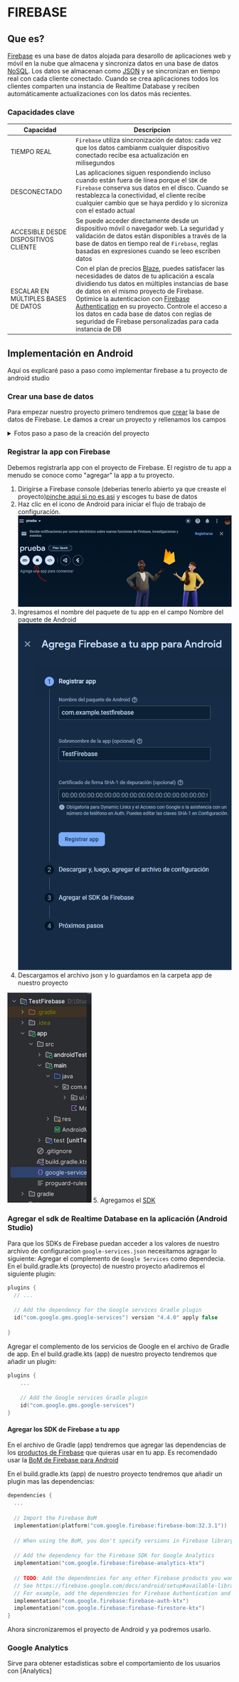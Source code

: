 # FIREBASE
## Que es?
[Firebase](https://firebase.google.com/docs/database?hl=es****) es una base de datos alojada para desarollo de aplicaciones web y móvil en la nube que almacena y sincroniza datos en una base de datos [NoSQL](https://aws.amazon.com/es/nosql/).
Los datos se almacenan como [JSON](https://www.ibm.com/docs/es/baw/20.x?topic=formats-javascript-object-notation-json-format) y se sincronizan en tiempo real con cada cliente conectado.
Cuando se crea aplicaciones todos los clientes comparten una instancia de Realtime Database y reciben automáticamente actualizaciones con los datos más recientes.

### Capacidades clave
| Capacidad                            | Descripcion                                                                                                                                                                                                                                                                                                                                                                                                                                                                                                                 |
|--------------------------------------|-----------------------------------------------------------------------------------------------------------------------------------------------------------------------------------------------------------------------------------------------------------------------------------------------------------------------------------------------------------------------------------------------------------------------------------------------------------------------------------------------------------------------------|
| TIEMPO REAL                          | `Firebase` utiliza sincronización de datos: cada vez que los datos cambianm cualquier dispositivo conectado recibe esa actualización en milisegundos                                                                                                                                                                                                                                                                                                                                                                        |
| DESCONECTADO                         | Las aplicaciones siguen respondiendo incluso cuando están fuera de línea porque el `SDK` de `Firebase`  conserva sus datos en el disco. Cuando se restablezca la conectividad, el cliente recibe cualquier cambio que se haya perdido y lo sicroniza con el estado actual                                                                                                                                                                                                                                                   |
| ACCESIBLE DESDE DISPOSITIVOS CLIENTE | Se puede acceder directamente desde un dispositivo móvil o navegador web. La seguridad y validación de datos están disponibles a través de la base de datos en tiempo real de `Firebase`, reglas basadas en expresiones cuando se leeo escriben datos                                                                                                                                                                                                                                                                       |
| ESCALAR EN MÚLTIPLES BASES DE DATOS  | Con el plan de precios [Blaze](https://firebase.google.com/pricing?hl=es-419#blaze-calculator), puedes satisfacer las necesidades de datos de tu aplicación a escala dividiendo tus datos en múltiples instancias de base de datos en el mismo proyecto de Firebase. Optimice la autenticacion con [Firebase Authentication](https://firebase.google.com/docs/auth?hl=es) en su proyecto. Controle el acceso a los datos en cada base de datos con reglas de seguridad de Firebase personalizadas para cada instancia de DB |


## Implementación en Android
Aquí os explicaré paso a paso como implementar firebase a tu proyecto de android studio

### Crear una base de datos
Para empezar nuestro proyecto primero tendremos que [crear](https://console.firebase.google.com/project/_/database?hl=es&_gl=1*12n5qi0*_ga*MTY1MjI5MDU5OS4xNzA3MjU3NTQ0*_ga_CW55HF8NVT*MTcwNzI5MjUwNy4yLjEuMTcwNzI5NDQyOS41Ny4wLjA.) la base de datos de Firebase.
Le damos a crear un proyecto y rellenamos los campos

<details>
    <summary>Fotos paso a paso de la creación del proyecto</summary>
    <p>
        Primero tendremos que poner el nombre de nuestro proyecto y aceptar las condiciones de Firebase
        <img src="imagenes/Proyecto1.png"/>
        Despues tendremos que habilitar Google Analytics para el proyecto.
        Si hemos aceptado Google Analytics tendremos que configurar esto mismo:
        <img src="imagenes/Proyecto2.png"/>
    </p>
</details>

### Registrar la app con Firebase
Debemos registrarla app con el proyecto de Firebase. El registro de tu app a menudo se conoce como "agregar" la app a tu proyecto.
1. Dirigirse a Firebase console (deberias tenerlo abierto ya que creaste el proyecto)[pinche aqui si no es asi](https://console.firebase.google.com/?hl=es-419&_gl=1*1rvx8u4*_ga*MTY1MjI5MDU5OS4xNzA3MjU3NTQ0*_ga_CW55HF8NVT*MTcwNzI5MjUwNy4yLjEuMTcwNzI5Njc1MC4xOS4wLjA.) y escoges tu base de datos
2. Haz clic en el icono de Android para iniciar el flujo de trabajo de configuración.![](imagenes/Add1.png)
3. Ingresamos el nombre del paquete de tu app en el campo Nombre del paquete de Android![](imagenes/Add2.png)
4. Descargamos el archivo json y lo guardamos en la carpeta app de nuestro proyecto

![](imagenes/Add3.png)
5. Agregamos el [SDK](#agregar-el-sdk-de-realtime-database-en-la-aplicación-android-studio)

### Agregar el sdk de Realtime Database en la aplicación (Android Studio)
Para que los SDKs de Firebase puedan acceder a los valores de nuestro archivo de configuracion `google-services.json` necesitamos agragar lo siguiente:
Agregar el complemento de `Google Services` como dependecia. En el build.gradle.kts (proyecto) de nuestro proyecto añadiremos el siguiente plugin:
```kotlin
plugins {
  // ...

  // Add the dependency for the Google services Gradle plugin
  id("com.google.gms.google-services") version "4.4.0" apply false

}
```

Agregar el complemento de los servicios de Google en el archivo de Gradle de app. En el build.gradle.kts (app) de nuestro proyecto tendremos que añadir un plugin:
```kotlin
plugins {
    ...
  
    // Add the Google services Gradle plugin
    id("com.google.gms.google-services")
}
```

#### Agregar los SDK de Firebase a tu app
En el archivo de Gradle (app) tendremos que agregar las dependencias de los [productos de Firebase](https://firebase.google.com/docs/android/setup?hl=es-419#available-libraries) que quieras usar en tu app. Es recomendado usar la [BoM de Firebase para Android](https://firebase.google.com/docs/android/learn-more?hl=es-419#bom)

En el build.gradle.kts (app) de nuestro proyecto tendremos que añadir un plugin mas las dependencias:
```kotlin
dependencies {
  ...

  // Import the Firebase BoM
  implementation(platform("com.google.firebase:firebase-bom:32.3.1"))

  // When using the BoM, you don't specify versions in Firebase library dependencies

  // Add the dependency for the Firebase SDK for Google Analytics
  implementation("com.google.firebase:firebase-analytics-ktx")

  // TODO: Add the dependencies for any other Firebase products you want to use
  // See https://firebase.google.com/docs/android/setup#available-libraries
  // For example, add the dependencies for Firebase Authentication and Cloud Firestore
  implementation("com.google.firebase:firebase-auth-ktx")
  implementation("com.google.firebase:firebase-firestore-ktx")
}

```
Ahora sincronizaremos el proyecto de Android y ya podremos usarlo.

### Google Analytics
Sirve para obtener estadísticas sobre el comportamiento de los usuarios con [Analytics] 
